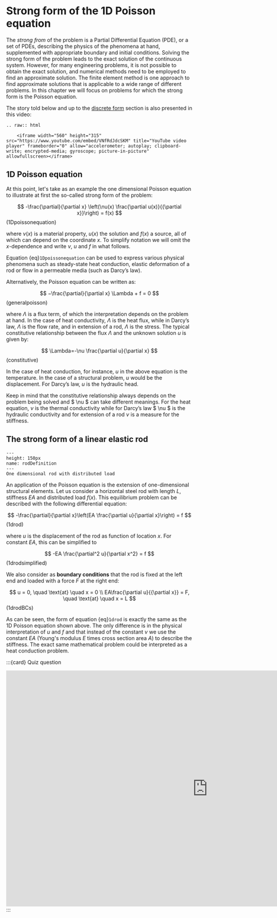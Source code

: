 # Strong form of the 1D Poisson equation

The *strong from* of the problem is a Partial Differential Equation (PDE), or a set of PDEs, describing the physics of the phenomena at hand, supplemented with appropriate boundary and initial conditions. Solving the strong form of the problem leads to the exact solution of the continuous system. However, for many engineering problems, it is not possible to obtain the exact solution, and numerical methods need to be employed to find an approximate solution. The finite element method is one approach to find approximate solutions that is applicable to a wide range of different problems. In this chapter we will focus on problems for which the strong form is the Poisson equation. 

The story told below and up to the [discrete form](./discrete.ipynb) section is also presented in this video: 

```{eval-rst}
.. raw:: html

    <iframe width="560" height="315" src="https://www.youtube.com/embed/VNfRdJdcSKM" title="YouTube video player" frameborder="0" allow="accelerometer; autoplay; clipboard-write; encrypted-media; gyroscope; picture-in-picture" allowfullscreen></iframe>
```

##  1D Poisson equation
At this point, let's take as an example the one dimensional Poisson equation to illustrate at first the so-called strong form of the problem:

$$
-\frac{\partial}{\partial x} \left(\nu(x) \frac{\partial u(x)}{{\partial x}}\right) = f(x)
$$ (1Dpoissonequation)

where $\nu(x)$ is a material property, $u(x)$ the solution and $f(x)$ a source, all of which can depend on the coordinate $x$. To simplify notation we will omit the $x$-dependence and write $\nu$, $u$ and $f$ in what follows.

Equation {eq}`1Dpoissonequation` can be used to express various physical phenomena such as steady-state heat conduction, elastic deformation of a rod or flow in a permeable media (such as Darcy’s law).

Alternatively, the Poisson equation can be written as: 

$$ 
−\frac{\partial}{\partial x} \Lambda + f = 0 
$$ (generalpoisson)

where $\Lambda$ is a flux term, of which the interpretation depends on the problem at hand. In the case of heat conductivity, $\Lambda$ is the heat flux, while in Darcy’s law, $\Lambda$ is the flow rate, and in extension of a rod, $\Lambda$ is the stress. The typical constitutive relationship between the flux $\Lambda$ and the unknown solution $u$ is given by:

$$ 
\Lambda=-\nu \frac{\partial u}{\partial x}
$$ (constitutive)

In the case of heat conduction, for instance, $u$ in the above equation is the temperature. In the case of a structural problem, $u$ would be the displacement. For Darcy’s law, $u$ is the hydraulic head. 

Keep in mind that the constitutive relationship always depends on the problem being solved and $ \nu $ can take different meanings. For the heat equation, $\nu$ is the thermal conductivity while for Darcy’s law $ \nu $ is the hydraulic conductivity and for extension of a rod $\nu$ is a measure for the stiffness. 

## The strong form of a linear elastic rod
```{figure} ./figures/barDefinition-1.png
---
height: 150px
name: rodDefinition
---
One dimensional rod with distributed load
```

An application of the Poisson equation is the extension of one-dimensional structural elements. Let us consider a horizontal steel rod with length $L$, stiffness $EA$ and distributed load $f(x)$. This equilibrium problem can be described with the following differential equation:


$$
-\frac{\partial}{\partial x}\left(EA \frac{\partial u}{\partial x}\right) = f
$$ (1drod)

where $u$ is the displacement of the rod as function of location $x$. For constant $EA$, this can be simplified to

$$
-EA \frac{\partial^2 u}{\partial x^2} = f
$$ (1drodsimplified)


We also consider as **boundary conditions** that the rod is fixed at the left end and loaded with a force $F$ at the right end:

$$
u = 0, \quad \text{at} \quad x = 0 \\
EA\frac{\partial u}{{\partial x}} = F, \quad \text{at} \quad x = L
$$ (1drodBCs)

As can be seen, the form of equation {eq}`1drod` is exactly the same as the 1D Poisson equation shown above. The only difference is in the physical interpretation of $u$ and $f$ and that instead of the constant $\nu$ we use the constant $EA$ (Young's modulus $E$ times cross section area $A$) to describe the stiffness. The exact same mathematical problem could be interpreted as a heat conduction problem. 

:::{card} Quiz question
<iframe src="https://tudelft.h5p.com/content/1292102761306552137/embed" aria-label="Boundary conditions for heat equation" width="1088" height="637" frameborder="0" allowfullscreen="allowfullscreen" allow="autoplay *; geolocation *; microphone *; camera *; midi *; encrypted-media *"></iframe><script src="https://tudelft.h5p.com/js/h5p-resizer.js" charset="UTF-8"></script>
:::

